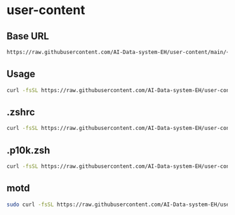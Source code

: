 # user-content

## Base URL

```bash
https://raw.githubusercontent.com/AI-Data-system-EH/user-content/main/<content_path>
```

## Usage

```bash
curl -fsSL https://raw.githubusercontent.com/AI-Data-system-EH/user-content/main/<content_path> -o <destination_path>
```

## .zshrc

```bash
curl -fsSL https://raw.githubusercontent.com/AI-Data-system-EH/user-content/main/zsh/.zshrc -o ~/.zshrc
```

## .p10k.zsh

```bash
curl -fsSL https://raw.githubusercontent.com/AI-Data-system-EH/user-content/main/zsh/.p10k.zsh -o ~/.p10k.zsh
```

## motd

```bash
sudo curl -fsSL https://raw.githubusercontent.com/AI-Data-system-EH/user-content/main/motd -o /etc/motd
```
